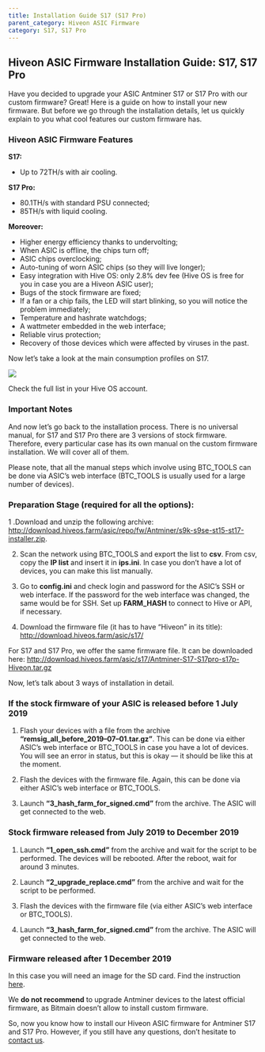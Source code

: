 ```yaml
---
title: Installation Guide S17 (S17 Pro)
parent_category: Hiveon ASIC Firmware
category: S17, S17 Pro
---
```


## Hiveon ASIC Firmware Installation Guide: S17, S17 Pro

Have you decided to upgrade your ASIC Antminer S17 or S17 Pro with our custom firmware? Great! Here is a guide on how to install your new firmware. But before we go through the installation details, let us quickly explain to you what cool features our custom firmware has.

### Hiveon ASIC Firmware Features
**S17:**
- Up to 72TH/s with air cooling.

**S17 Pro:**
- 80.1TH/s with standard PSU connected;
- 85TH/s with liquid cooling.

**Moreover:**
- Higher energy efficiency thanks to undervolting;
- When ASIC is offline, the chips turn off;
- ASIC chips overclocking;
- Auto-tuning of worn ASIC chips (so they will live longer);
- Easy integration with Hive OS: only 2.8% dev fee (Hive OS is free for you in case you are a Hiveon ASIC user);
- Bugs of the stock firmware are fixed;
- If a fan or a chip fails, the LED will start blinking, so you will notice the problem immediately;
- Temperature and hashrate watchdogs;
- A wattmeter embedded in the web interface;
- Reliable virus protection;
- Recovery of those devices which were affected by viruses in the past.

Now let’s take a look at the main consumption profiles on S17.

<img src="https://miro.medium.com/max/1000/1*KkyVKuSSz0GTqCxOV1Wrrg.jpeg">

Check the full list in your Hive OS account.

### Important Notes
And now let’s go back to the installation process. There is no universal manual, for S17 and S17 Pro there are 3 versions of stock firmware. Therefore, every particular case has its own manual on the custom firmware installation. We will cover all of them.

Please note, that all the manual steps which involve using BTC_TOOLS can be done via ASIC’s web interface (BTC_TOOLS is usually used for a large number of devices).

### Preparation Stage (required for all the options):
1 .Download and unzip the following archive: http://download.hiveos.farm/asic/repo/fw/Antminer/s9k-s9se-st15-st17-installer.zip.

2. Scan the network using BTC_TOOLS and export the list to **csv**. From csv, copy the **IP list** and insert it in **ips.ini**. In case you don’t have a lot of devices, you can make this list manually.

3. Go to **config.ini** and check login and password for the ASIC’s SSH or web interface. If the password for the web interface was changed, the same would be for SSH. Set up **FARM_HASH** to connect to Hive or API, if necessary.

4. Download the firmware file (it has to have “Hiveon” in its title):
http://download.hiveos.farm/asic/s17/

For S17 and S17 Pro, we offer the same firmware file. It can be downloaded here:
http://download.hiveos.farm/asic/s17/Antminer-S17-S17pro-s17p-Hiveon.tar.gz

Now, let’s talk about 3 ways of installation in detail.

### If the stock firmware of your ASIC is released before 1 July 2019
1. Flash your devices with a file from the archive **“remsig_all_before_2019–07–01.tar.gz”**. This can be done via either ASIC’s web interface or BTC_TOOLS in case you have a lot of devices. You will see an error in status, but this is okay — it should be like this at the moment.

2. Flash the devices with the firmware file. Again, this can be done via either ASIC’s web interface or BTC_TOOLS.

3. Launch **“3_hash_farm_for_signed.cmd”** from the archive. The ASIC will get connected to the web.

### Stock firmware released from July 2019 to December 2019
1. Launch **“1_open_ssh.cmd”** from the archive and wait for the script to be performed. The devices will be rebooted. After the reboot, wait for around 3 minutes.

2. Launch **“2_upgrade_replace.cmd”** from the archive and wait for the script to be performed.

3. Flash the devices with the firmware file (via either ASIC’s web interface or BTC_TOOLS).

4. Launch **“3_hash_farm_for_signed.cmd”** from the archive. The ASIC will get connected to the web.

### Firmware released after 1 December 2019
In this case you will need an image for the SD card. Find the instruction [here](https://hiveos.farm/hiveon-asic-firmware-general-installation_sd_card).

We **do not recommend** to upgrade Antminer devices to the latest official firmware, as Bitmain doesn’t allow to install custom firmware.

So, now you know how to install our Hiveon ASIC firmware for Antminer S17 and S17 Pro. However, if you still have any questions, don’t hesitate to <a href="https://t.me/hiveonasic_en">contact us</a>.
